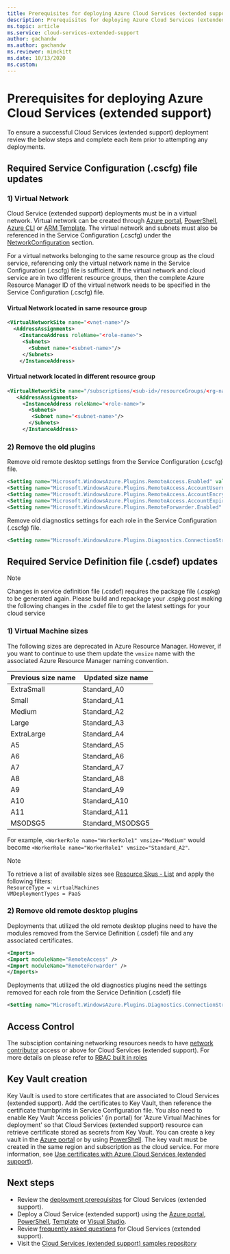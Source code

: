 ```yaml
---
title: Prerequisites for deploying Azure Cloud Services (extended support)
description: Prerequisites for deploying Azure Cloud Services (extended support)
ms.topic: article
ms.service: cloud-services-extended-support
author: gachandw
ms.author: gachandw
ms.reviewer: mimckitt
ms.date: 10/13/2020
ms.custom: 
---
```


# Prerequisites for deploying Azure Cloud Services (extended support)

To ensure a successful Cloud Services (extended support) deployment review the below steps and complete each item prior to attempting any deployments. 

## Required Service Configuration (.cscfg) file updates

### 1) Virtual Network
Cloud Service (extended support) deployments must be in a virtual network. Virtual network can be created through [Azure portal](../virtual-network/quick-create-portal.md), [PowerShell](../virtual-network/quick-create-powershell.md), [Azure CLI](../virtual-network/quick-create-cli.md) or [ARM Template](../virtual-network/quick-create-template.md). The virtual network and subnets must also be referenced in the Service Configuration (.cscfg) under the [NetworkConfiguration](schema-cscfg-networkconfiguration.md) section. 

For a virtual networks belonging to the same resource group as the cloud service, referencing only the virtual network name in the Service Configuration (.cscfg) file is sufficient. If the virtual network and cloud service are in two different resource groups, then the complete Azure Resource Manager ID of the virtual network needs to be specified in the Service Configuration (.cscfg) file.
 
#### Virtual Network located in same resource group
```xml
<VirtualNetworkSite name="<vnet-name>"/> 
  <AddressAssignments> 
    <InstanceAddress roleName="<role-name>"> 
     <Subnets> 
       <Subnet name="<subnet-name>"/> 
     </Subnets> 
    </InstanceAddress> 
```

#### Virtual network located in different resource group
```xml
<VirtualNetworkSite name="/subscriptions/<sub-id>/resourceGroups/<rg-name>/providers/Microsoft.Network/virtualNetworks/<vnet-name>"/> 
   <AddressAssignments> 
     <InstanceAddress roleName="<role-name>"> 
       <Subnets> 
        <Subnet name="<subnet-name>"/> 
       </Subnets> 
     </InstanceAddress> 
```
### 2) Remove the old plugins

Remove old remote desktop settings from the Service Configuration (.cscfg) file.  

```xml
<Setting name="Microsoft.WindowsAzure.Plugins.RemoteAccess.Enabled" value="true" /> 
<Setting name="Microsoft.WindowsAzure.Plugins.RemoteAccess.AccountUsername" value="gachandw" /> 
<Setting name="Microsoft.WindowsAzure.Plugins.RemoteAccess.AccountEncryptedPassword" value="XXXX" /> 
<Setting name="Microsoft.WindowsAzure.Plugins.RemoteAccess.AccountExpiration" value="2021-12-17T23:59:59.0000000+05:30" /> 
<Setting name="Microsoft.WindowsAzure.Plugins.RemoteForwarder.Enabled" value="true" /> 
```
Remove old diagnostics settings for each role in the Service Configuration (.cscfg) file.

```xml
<Setting name="Microsoft.WindowsAzure.Plugins.Diagnostics.ConnectionString" value="UseDevelopmentStorage=true" />
```

## Required Service Definition file (.csdef) updates

> [!NOTE]
> Changes in service definition file (.csdef) requires the package file (.cspkg) to be generated again. Please build and repackage your .cspkg post making the following changes in the .csdef file to get the latest settings for your cloud service

### 1) Virtual Machine sizes
The following sizes are deprecated in Azure Resource Manager. However, if you want to continue to use them update the `vmsize` name with the associated Azure Resource Manager naming convention.  

| Previous size name | Updated size name | 
|---|---|
| ExtraSmall | Standard_A0 | 
| Small | Standard_A1 |
| Medium | Standard_A2 | 
| Large | Standard_A3 | 
| ExtraLarge | Standard_A4 | 
| A5 | Standard_A5 | 
| A6 | Standard_A6 | 
| A7 | Standard_A7 |  
| A8 | Standard_A8 | 
| A9 | Standard_A9 |
| A10 | Standard_A10 | 
| A11 | Standard_A11 | 
| MSODSG5 | Standard_MSODSG5 | 

 For example, `<WorkerRole name="WorkerRole1" vmsize="Medium"` would become `<WorkerRole name="WorkerRole1" vmsize="Standard_A2"`.
 
> [!NOTE]
> To retrieve a list of available sizes see [Resource Skus - List](/rest/api/compute/resourceskus/list) and apply the following filters: <br>
`ResourceType = virtualMachines ` <br>
`VMDeploymentTypes = PaaS `


### 2) Remove old remote desktop plugins
Deployments that utilized the old remote desktop plugins need to have the modules removed from the Service Definition (.csdef) file and any associated certificates. 

```xml
<Imports> 
<Import moduleName="RemoteAccess" /> 
<Import moduleName="RemoteForwarder" /> 
</Imports> 
```
Deployments that utilized the old diagnostics plugins need the settings removed for each role from the Service Definition (.csdef) file

```xml
<Setting name="Microsoft.WindowsAzure.Plugins.Diagnostics.ConnectionString" />
```
## Access Control

The subsciption containing networking resources needs to have [network contributor](https://docs.microsoft.com/azure/role-based-access-control/built-in-roles#network-contributor) access or above for Cloud Services (extended support). For more details on please refer to [RBAC built in roles](https://docs.microsoft.com/azure/role-based-access-control/built-in-roles)

## Key Vault creation 

Key Vault is used to store certificates that are associated to Cloud Services (extended support). Add the certificates to Key Vault, then reference the certificate thumbprints in Service Configuration file. You also need to enable Key Vault 'Access policies' (in portal) for  'Azure Virtual Machines for deployment' so that Cloud Services (extended support) resource can retrieve certificate stored as secrets from Key Vault. You can create a key vault in the [Azure portal](../key-vault/general/quick-create-portal.md) or by using [PowerShell](../key-vault/general/quick-create-powershell.md). The key vault must be created in the same region and subscription as the cloud service. For more information, see [Use certificates with Azure Cloud Services (extended support)](certificates-and-key-vault.md).

## Next steps 
- Review the [deployment prerequisites](deploy-prerequisite.md) for Cloud Services (extended support).
- Deploy a Cloud Service (extended support) using the [Azure portal](deploy-portal.md), [PowerShell](deploy-powershell.md), [Template](deploy-template.md) or [Visual Studio](deploy-visual-studio.md).
- Review [frequently asked questions](faq.md) for Cloud Services (extended support).
- Visit the [Cloud Services (extended support) samples repository](https://github.com/Azure-Samples/cloud-services-extended-support)
